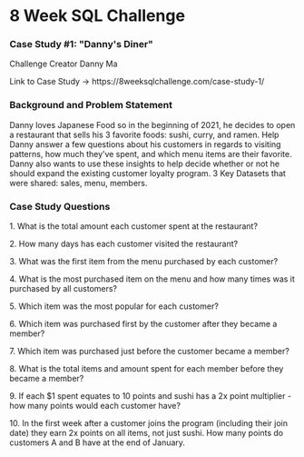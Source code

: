 <!DOCTYPE html>
<html>
<head>
</head>
<body>
<h1>8 Week SQL Challenge</h1>
<p></p>
</body>
</html>
<!DOCTYPE html>
<html>
<head>
</head>
<body>
<h3>Case Study #1: "Danny's Diner"</h3>
<p>Challenge Creator Danny Ma</p>
<p>Link to Case Study → https://8weeksqlchallenge.com/case-study-1/</p>
</body>
</html>
<!DOCTYPE html>
<html>
<head>
</head>
<body>
<h3>Background and Problem Statement</h3>
<p>Danny loves Japanese Food so in the beginning of 2021, he decides to open a restaurant that sells his 3 favorite foods: sushi, curry, and ramen. Help Danny answer a few questions about his customers in regards to visiting patterns, how much they’ve spent, and which menu items are their favorite. Danny also wants to use these insights to help decide whether or not he should expand the existing customer loyalty program. 3 Key Datasets that were shared: sales, menu, members. </p>
<p></p>
</body>
</html>
<!DOCTYPE html>
<html>
<head>
</head>
<body>
<h3>Case Study Questions </h3>
<p>1. What is the total amount each customer spent at the restaurant?</p>
<p>2. How many days has each customer visited the restaurant? </p>
<p>3. What was the first item from the menu purchased by each customer? </p>
<p>4. What is the most purchased item on the menu and how many times was it purchased by all customers?</p>
<p>5. Which item was the most popular for each customer?</p>
<p>6. Which item was purchased first by the customer after they became a member?</p>
<p>7. Which item was purchased just before the customer became a member?</p>
<p>8. What is the total items and amount spent for each member before they became a member?</p>
<p>9. If each $1 spent equates to 10 points and sushi has a 2x point multiplier - how many points would each customer have?</p>
<p>10. In the first week after a customer joins the program (including their join date) they earn 2x points on all items, not just sushi. How many points do customers A and B have at the end of January. </p>
<p></p>
</body>
</html>





